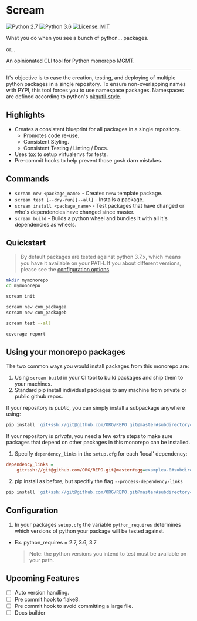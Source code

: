 # Scream
![Python 2.7](https://img.shields.io/badge/python-2.7-blue.svg) 
![Python 3.6](https://img.shields.io/badge/python-3.6-blue.svg) 
[![License: MIT](https://img.shields.io/badge/License-MIT-yellow.svg)](https://opensource.org/licenses/MIT)

What you do when you see a bunch of python... packages.

or...

An opinionated CLI tool for Python monorepo MGMT.

---

It's objective is to ease the creation, testing, and deploying of multiple python packages in a single repository. 
To ensure non-overlapping names with PYPI, this tool forces you to use namespace packages.
Namespaces are defined according to python's [pkgutil-style](https://packaging.python.org/guides/packaging-namespace-packages/#pkgutil-style-namespace-packages).

## Highlights

- Creates a consistent blueprint for all packages in a single repository.
    - Promotes code re-use.
    - Consistent Styling.
    - Consistent Testing / Linting / Docs.
- Uses [tox](https://tox.readthedocs.io/en/latest/) to setup virtualenvs for tests.
- Pre-commit hooks to help prevent those gosh darn mistakes.


## Commands

* `scream new <package_name>` - Creates new template package. 
* `scream test [--dry-run][--all]` - Installs a package.
* `scream install <package_name>` - Test packages that have changed or who's dependencies have changed since master.
* `scream build` - Builds a python wheel and bundles it with all it's dependencies as wheels.

## Quickstart
> By default packages are tested against python 3.7.x, which means you have it available on your PATH.
If you about different versions, please see the [configuration options](#Configuration).

```bash
mkdir mymonorepo
cd mymonorepo

scream init

scream new com_packagea
scream new com_packageb

scream test --all

coverage report
```

## Using your monorepo packages
The two common ways you would install packages from this monorepo are:

1. Using `scream build` in your CI tool to build packages and ship them to your machines.
2. Standard pip install individual packages to any machine from private or public github repos.

If your repository is *public*, you can simply install a subpackage anywhere using:
```bash
pip install 'git+ssh://git@github.com/ORG/REPO.git@master#subdirectory=examplea'
```

If your repository is *private*, 
you need a few extra steps to make sure packages that depend on other packages in this monorepo can be installed.

1. Specify `dependency_links` in the `setup.cfg` for each 'local' dependency:
```ini
dependency_links =
    git+ssh://git@github.com/ORG/REPO.git@master#egg=examplea-0#subdirectory=subpackages/examplea
```
2. pip install as before, but specifiy the flag `--process-dependency-links`
```bash
pip install 'git+ssh://git@github.com/ORG/REPO.git@master#subdirectory=examplea' --process-dependency-links
```

## Configuration
1. In your packages `setup.cfg` the variable `python_requires` 
determines which versions of python your package will be tested against.
- Ex. python_requires = 2.7, 3.6, 3.7
    >  Note: the python versions you intend to test must be available on your path.


## Upcoming Features

- [ ] Auto version handling.
- [ ] Pre commit hook to flake8.
- [ ] Pre commit hook to avoid committing a large file.
- [ ] Docs builder